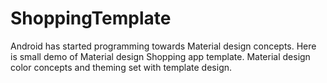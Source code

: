# ShoppingTemplate

Android has started programming towards Material design concepts. Here is small demo of Material design Shopping app template.
Material design color concepts and theming set with template design.
